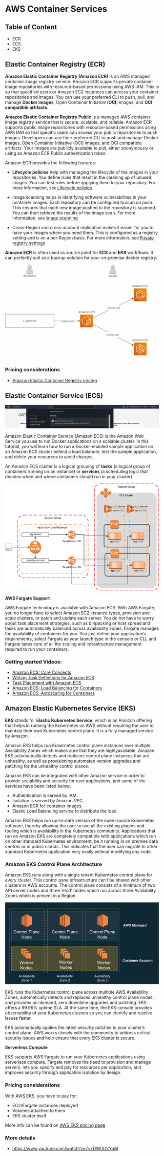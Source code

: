 # AWS Container Services

## Table of Content
- ECR
- ECS
- EKS


## Elastic Container Registry (ECR)

**Amazon Elastic Container Registry (Amazon ECR)** is an AWS managed container image registry service. Amazon ECR supports private container image repositories with resource-based permissions using AWS IAM. This is so that specified users or Amazon EC2 instances can access your container repositories and images. You can use your preferred CLI to push, pull, and manage **Docker images**, Open Container Initiative (**OCI**) images, and **OCI compatible artifacts**. 

**Amazon Elastic Container Registry Public** is a managed AWS container image registry service that is secure, scalable, and reliable. Amazon ECR supports public image repositories with resource-based permissions using AWS IAM so that specific users can access your public repositories to push images. Developers can use their preferred CLI to push and manage Docker images, Open Container Initiative (OCI) images, and OCI compatible artifacts. Your images are publicly available to pull, either anonymously or using an Amazon ECR Public authentication token. 

Amazon ECR provides the following features: 

- **Lifecycle policies** help with managing the lifecycle of the images in your repositories. You define rules that result in the cleaning up of unused images. You can test rules before applying them to your repository. For more information, see [Lifecycle policies](https://docs.aws.amazon.com/AmazonECR/latest/userguide/LifecyclePolicies.html)

- Image scanning helps in identifying software vulnerabilities in your container images. Each repository can be configured to scan on push. This ensures that each new image pushed to the repository is scanned. You can then retrieve the results of the image scan. For more information, see [Image scanning](https://docs.aws.amazon.com/AmazonECR/latest/userguide/image-scanning.html)

- Cross-Region and cross-account replication makes it easier for you to have your images where you need them. This is configured as a registry setting and is on a per-Region basis. For more information, see [Private registry settings](https://docs.aws.amazon.com/AmazonECR/latest/userguide/registry-settings.html)


**Amazon ECR** is often used as source point for **ECS** and **EKS** workflows. It can perfectly suit as a backup solution for your on-premise docker registry. 

![](images/scanning-concept-1024x733.png)


### Pricing considerations 

- [Amazon Elastic Container Registry pricing ](https://aws.amazon.com/ecr/pricing/)

## Elastic Container Service (ECS)

![](images/ecs-console.jpg)

Amazon Elastic Container Service (Amazon ECS) is the Amazon Web Service you use to run Docker applications on a scalable cluster. In this tutorial, you will learn how to run a Docker-enabled sample application on an Amazon ECS cluster behind a load balancer, test the sample application, and delete your resources to avoid charges.

An Amazon ECS cluster is a logical grouping of **tasks** (a logical group of containers running on an instance) or **services** (a scheduling logic that decides when and where containers should run in your cluster)

![](images/alpine-aws-arch.png)

**AWS Fargate Support**

AWS Fargate technology is available with Amazon ECS. With AWS Fargate, you no longer have to select Amazon EC2 instance types, provision and scale clusters, or patch and update each server. You do not have to worry about task placement strategies, such as binpacking or host spread and tasks are automatically balanced across availability zones. Fargate manages the availability of containers for you. You just define your application’s requirements, select Fargate as your launch type in the console or CLI, and Fargate takes care of all the scaling and infrastructure management required to run your containers.
<!-- 
You can run them by choosing on of the following launch types:

- Using the Fargate launch type
- Using the EC2 launch type

Please get [more details here](https://docs.aws.amazon.com/AmazonECS/latest/developerguide/application_architecture.html). 
-->

### Getting started Videos:

- [Amazon ECS: Core Concepts](https://youtu.be/eq4wL2MiNqo)
- [Writing Task Definitions for Amazon ECS](https://youtu.be/o_qSS4S1g34)
- [Task Placement with Amazon ECS](https://youtu.be/8XwNPX4AV2M)
- [Amazon ECS: Load Balancing for Containers](https://youtu.be/hu7SyJHWJZ0)
- [Amazon ECS: Autoscaling for Containers](https://youtu.be/YEvU6uIckDc)


## Amazon Elastic Kubernetes Service (EKS)

**EKS** stands for **Elastic Kubernetes Service**, which is an Amazon offering that helps in running the Kubernetes on AWS without requiring the user to maintain their own Kubernetes control plane. It is a fully managed service by Amazon.

Amazon EKS helps run Kubernetes control plane instances over multiple Availability Zones which makes sure that they are highlyavailable. Amazon EKS automatically detects and replaces control plane instances that are unhealthy, as well as provisioning automated version upgrades and patching for the unhealthy control planes.  

Amazon EKS can be integrated with other Amazon service in order to provide scalability and security for user applications, and some of the services have been listed below: 

- Authentication is served by IAM. 
- Isolation is served by Amazon VPC.  
- Amazon ECR for container images.  
- Elastic Load Balancing service to distribute the load. 

Amazon EKS helps run up-to-date version of the open-source Kubernetes software, thereby allowing the user to use all the existing plugins and tooling which is availability in the Kubernetes community. Applications that run on Amazon EKS are completely compatible with applications which run on other standard Kubernetes environment, be it running in on premise data centres or in public clouds. This indicates that the user can migrate to other standard Kubernetes application very easily without modifying any code. 

### Amazon EKS Control Plane Architecture
Amazon EKS runs along with a single tenant Kubernetes control plane for every cluster. This control pane infrastructure can’t be shared with other clusters or AWS accounts. The control plane consists of a minimum of two API server nodes and three ‘etcd’ nodes which run across three Availability Zones which is present in a Region. 

![](images/eks_3_az_3.png)

EKS runs the Kubernetes control plane across multiple AWS Availability Zones, automatically detects and replaces unhealthy control plane nodes, and provides on-demand, zero downtime upgrades and patching. EKS offers a 99.95% uptime SLA. At the same time, the EKS console provides observability of your Kubernetes clusters so you can identify and resolve issues faster.

EKS automatically applies the latest security patches to your cluster’s control plane. AWS works closely with the community to address critical security issues and help ensure that every EKS cluster is secure.

**Serverless Compute**

EKS supports AWS Fargate to run your Kubernetes applications using serverless compute. Fargate removes the need to provision and manage servers, lets you specify and pay for resources per application, and improves security through application isolation by design.
### Pricing considerations 

With AWS EKS, you have to pay for: 
- EC2/Fargate instances deployed 
- Volumes attached to them 
- EKS cluster itself  

More info can be found on [AWS EKS pricing page](https://aws.amazon.com/eks/pricing/)


### More details 

- https://www.youtube.com/watch?v=7vxDWDD2YnM  
